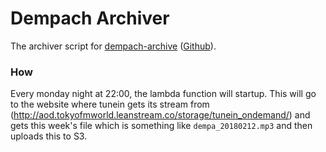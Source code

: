 # Dempach Archiver

The archiver script for [dempach-archive](https://dempach-archive.uchuu.io) ([Github](https://github.com/uchuuio/dempach-archive)).

### How

Every monday night at 22:00, the lambda function will startup. This will go to the website where tunein gets its stream from (http://aod.tokyofmworld.leanstream.co/storage/tunein_ondemand/) and gets this week's file which is something like `dempa_20180212.mp3` and then uploads this to S3.
